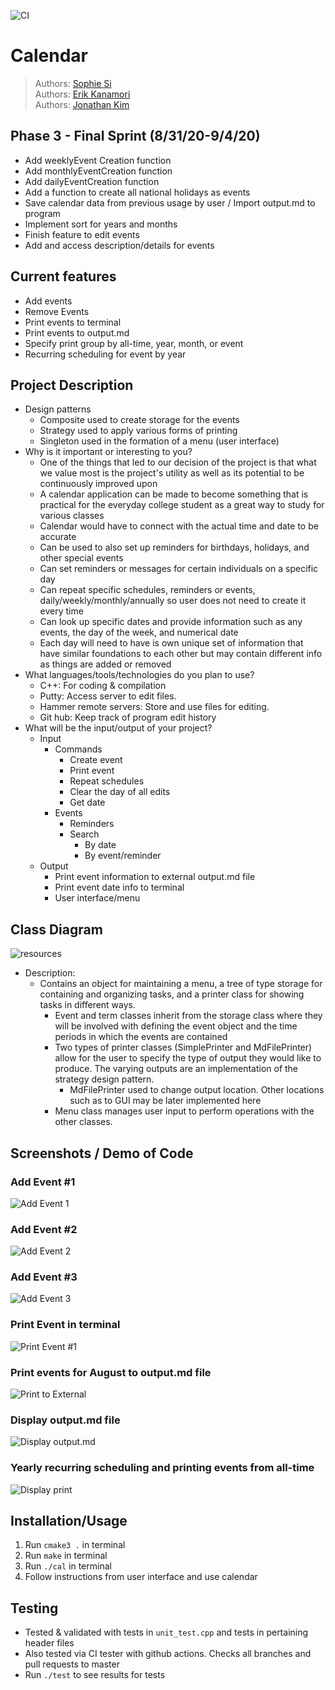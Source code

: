 ![CI](https://github.com/cs100/final-project-joneriksophie/workflows/CI/badge.svg)
# Calendar
 
 > Authors: [Sophie Si](https://github.com/sophie-si)  
 > Authors: [Erik Kanamori](https://github.com/erik-kan)  
 > Authors: [Jonathan Kim](https://github.com/jonathanykim)  
 
## Phase 3 - Final Sprint (8/31/20-9/4/20)
* Add weeklyEvent Creation function
* Add monthlyEventCreation function
* Add dailyEventCreation function
* Add a function to create all national holidays as events 
* Save calendar data from previous usage by user / Import output.md to program
* Implement sort for years and months
* Finish feature to edit events
* Add and access description/details for events

## Current features
* Add events
* Remove Events
* Print events to terminal
* Print events to output.md
* Specify print group by all-time, year, month, or event
* Recurring scheduling for event by year


## Project Description
* Design patterns 
 	- Composite used to create storage for the events
	- Strategy used to apply various forms of printing
	- Singleton used in the formation of a menu (user interface)
* Why is it important or interesting to you?
	- One of the things that led to our decision of the project is that what we value most is the project's utility as well as its potential to be continuously improved upon
	- A calendar application can be made to become something that is practical for the everyday college student as a great way to study for various classes
	- Calendar would have to connect with the actual time and date to be accurate 
	- Can be used to also set up reminders for birthdays, holidays, and other special events
	- Can set reminders or messages for certain individuals on a specific day
	- Can repeat specific schedules, reminders or events, daily/weekly/monthly/annually so user does not need to create it every time
	- Can look up specific dates and provide information such as any events, the day of the week, and numerical date
	- Each day will need to have is own unique set of information that have similar foundations to each other but may contain different info as things are added or removed
* What languages/tools/technologies do you plan to use?
	- C++: For coding & compilation
	- Putty: Access server to edit files.
	- Hammer remote servers: Store and use files for editing.
	- Git hub: Keep track of program edit history
* What will be the input/output of your project?
	- Input 
		+ Commands 
			+ Create event
			+ Print event
			+ Repeat schedules 
			+ Clear the day of all edits
			+ Get date
		+ Events
			+ Reminders
			+ Search
				+ By date
				+ By event/reminder
	- Output
		+ Print event information to external output.md file
		+ Print event date info to terminal
		+ User interface/menu

## Class Diagram
![resources](https://docs.google.com/drawings/d/e/2PACX-1vTdH7ktFnFE14cIfMWRMulRcdcmpVhsQiAIHfuYTgICW-Q4Bd_vNtbBDUaNnixaRclXstnm44kwcTEU/pub?w=960&h=720)
* Description:
	- Contains an object for maintaining a menu, a tree of type storage for containing and organizing tasks, and a printer class for showing tasks in different ways.
		+ Event and term classes inherit from the storage class where they will be involved with defining the event object and the time periods in which the events are contained
		+ Two types of printer classes (SimplePrinter and MdFilePrinter) allow for the user to specify the type of output they would like to produce. The varying outputs are an implementation of the strategy design pattern. 
			+ MdFilePrinter used to change output location. Other locations such as to GUI may be later implemented here
		+ Menu class manages user input to perform operations with the other classes. 

## Screenshots / Demo of Code
### Add Event #1
![Add Event 1](Image1.png)

### Add Event #2
![Add Event 2](Image2.png)

### Add Event #3
![Add Event 3](Image3.png)

### Print Event in terminal
![Print Event #1](Image4.png)

### Print events for August to output.md file
![Print to External](Image5.png)

### Display output.md file
![Display output.md](Image6.png)

### Yearly recurring scheduling and printing events from all-time
![Display print](Image7.png)

## Installation/Usage
1. Run `cmake3 .` in terminal
2. Run `make` in terminal
3. Run `./cal` in terminal
4. Follow instructions from user interface and use calendar

## Testing
* Tested & validated with tests in `unit_test.cpp` and tests in pertaining header files
* Also tested via CI tester with github actions. Checks all branches and pull requests to master
* Run `./test` to see results for tests
